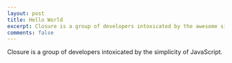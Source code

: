 ```yaml
---
layout: post
title: Hello World
excerpt: Closure is a group of developers intoxicated by the awesome simplicity of JavaScript.
comments: false
---
```


Closure is a group of developers intoxicated by the simplicity of JavaScript.